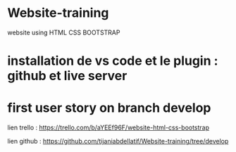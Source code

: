 # Website-training
website using HTML CSS BOOTSTRAP


# installation de vs code et le plugin : github et live server

# first user story on branch develop 

lien trello : https://trello.com/b/aYEEf96F/website-html-css-bootstrap

lien github : https://github.com/tijaniabdellatif/Website-training/tree/develop
